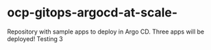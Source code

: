 # ocp-gitops-argocd-at-scale-
Repository with sample apps to deploy in Argo CD. Three apps will be deployed! Testing 3
